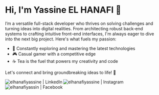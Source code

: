 # Hi, I'm Yassine EL HANAFI 👋

I’m a versatile full-stack developer who thrives on solving challenges and turning ideas into digital realities. From architecting robust back-end systems to crafting intuitive front-end interfaces, I'm always eager to dive into the next big project. Here's what fuels my passion:

- 🚀 Constantly exploring and mastering the latest technologies
- 🎮 Casual gamer with a competitive edge
- ☕ Tea is the fuel that powers my creativity and code

Let's connect and bring groundbreaking ideas to life! 🚀

[<img align="left" alt="elhanafiyassine | LinkedIn" src="https://img.icons8.com/fluent/34/000000/linkedin.png" />][linkedin]
[<img align="left" alt="elhanafiyassine | Instagram" src="https://img.icons8.com/fluent/34/000000/instagram-new.png" />][instagram]
[<img align="left" alt="elhanafiyassin | Facebook" src="https://img.icons8.com/fluent/34/000000/facebook-new.png" />][facebook]


[facebook]: https://www.facebook.com/elhanafiyassin
[instagram]: https://www.instagram.com/elhanafiyassine
[linkedin]: https://www.linkedin.com/in/elhanafiyassine/
